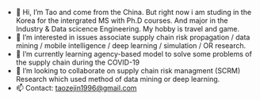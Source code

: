 - 👋 Hi, I’m Tao and come from the China. But right now i am studing in the Korea for the intergrated MS with Ph.D courses.
      And major in the Industry & Data scicence Engineering. My hobby is travel and game.
- 👀 I’m interested in issues associate supply chain risk propagation / data mining / mobile intelligence / deep learning / simulation / OR research.
- 🌱 I’m currently learning agency-based model to solve some problems of the supply chain during the COVID-19
- 💞️ I’m looking to collaborate on supply chain risk managment (SCRM) Research which used method of data mining or deep learning.
- 📫 Contact: taozejin1996@gmail.com 
